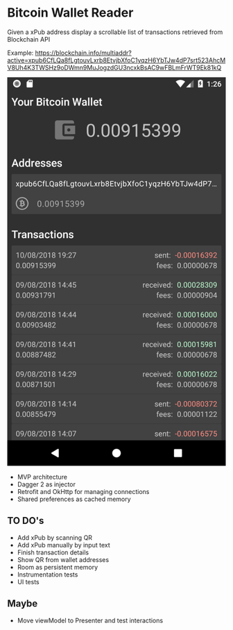 # Bitcoin Wallet Reader

Given a xPub address display a scrollable list of transactions retrieved from Blockchain API

Example:
https://blockchain.info/multiaddr?active=xpub6CfLQa8fLgtouvLxrb8EtvjbXfoC1yqzH6YbTJw4dP7srt523AhcMV8Uh4K3TWSHz9oDWmn9MuJogzdGU3ncxkBsAC9wFBLmFrWT9Ek81kQ

![screenshot](screenshots/bitcoin_wallet_capture.png?raw=true)

* MVP architecture
* Dagger 2 as injector
* Retrofit and OkHttp for managing connections
* Shared preferences as cached memory

## TO DO's
* Add xPub by scanning QR
* Add xPub manually by input text
* Finish transaction details
* Show QR from wallet addresses
* Room as persistent memory
* Instrumentation tests
* UI tests

## Maybe
* Move viewModel to Presenter and test interactions

